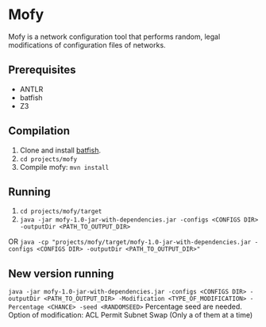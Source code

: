 # Mofy
Mofy is a network configuration tool that performs random, legal modifications of configuration files of networks.

## Prerequisites
* ANTLR
* batfish
* Z3

## Compilation
1. Clone and install [batfish](https://github.com/batfish/batfish).
2. `cd projects/mofy`
3. Compile mofy:
`mvn install`

## Running
1. `cd projects/mofy/target`
2. `java -jar mofy-1.0-jar-with-dependencies.jar -configs <CONFIGS DIR> -outputDir <PATH_TO_OUTPUT_DIR>`

OR `java -cp "projects/mofy/target/mofy-1.0-jar-with-dependencies.jar -configs <CONFIGS DIR> -outputDir <PATH_TO_OUTPUT_DIR>"`

## New version running
`java -jar mofy-1.0-jar-with-dependencies.jar -configs <CONFIGS DIR> -outputDir <PATH_TO_OUTPUT_DIR> -Modification <TYPE_OF_MODIFICATION> -Percentage <CHANCE> -seed <RANDOMSEED>`
 Percentage seed are needed.
 Option of modification: ACL Permit Subnet Swap (Only a of them at a time)
